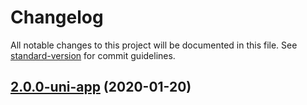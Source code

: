 # Changelog

All notable changes to this project will be documented in this file. See [standard-version](https://github.com/conventional-changelog/standard-version) for commit guidelines.

## [2.0.0-uni-app](http://gitlab.hupovip.cn/front/hupo-ui/compare/v2.0.0-uni-app.11...v2.0.0-uni-app) (2020-01-20)

